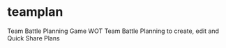 # teamplan
Team Battle Planning
Game WOT 
Team Battle Planning to create, edit and Quick Share Plans
